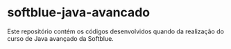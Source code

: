 # softblue-java-avancado
Este repositório contém os códigos desenvolvidos quando da realização do curso de Java avançado da Softblue.
